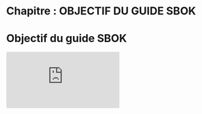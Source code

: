 # Chapitre : OBJECTIF DU GUIDE SBOK


# Objectif du guide SBOK

<iframe allowfullscreen="true" frameborder="0" src="https://www.youtube.com/embed/7gtpbAuWTk0"></iframe>
